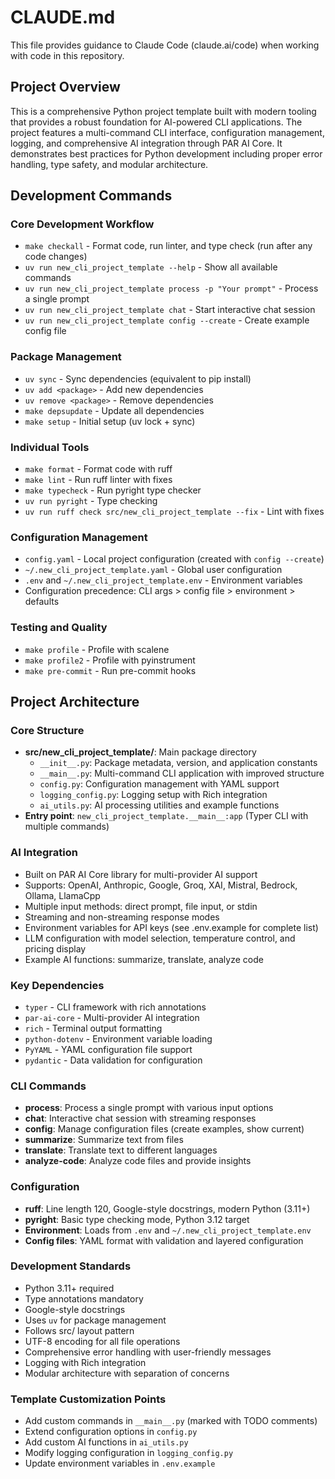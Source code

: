 # CLAUDE.md

This file provides guidance to Claude Code (claude.ai/code) when working with code in this repository.

## Project Overview

This is a comprehensive Python project template built with modern tooling that provides a robust foundation for AI-powered CLI applications. The project features a multi-command CLI interface, configuration management, logging, and comprehensive AI integration through PAR AI Core. It demonstrates best practices for Python development including proper error handling, type safety, and modular architecture.

## Development Commands

### Core Development Workflow
- `make checkall` - Format code, run linter, and type check (run after any code changes)
- `uv run new_cli_project_template --help` - Show all available commands
- `uv run new_cli_project_template process -p "Your prompt"` - Process a single prompt
- `uv run new_cli_project_template chat` - Start interactive chat session
- `uv run new_cli_project_template config --create` - Create example config file

### Package Management
- `uv sync` - Sync dependencies (equivalent to pip install)
- `uv add <package>` - Add new dependencies
- `uv remove <package>` - Remove dependencies
- `make depsupdate` - Update all dependencies
- `make setup` - Initial setup (uv lock + sync)

### Individual Tools
- `make format` - Format code with ruff
- `make lint` - Run ruff linter with fixes
- `make typecheck` - Run pyright type checker
- `uv run pyright` - Type checking
- `uv run ruff check src/new_cli_project_template --fix` - Lint with fixes

### Configuration Management
- `config.yaml` - Local project configuration (created with `config --create`)
- `~/.new_cli_project_template.yaml` - Global user configuration
- `.env` and `~/.new_cli_project_template.env` - Environment variables
- Configuration precedence: CLI args > config file > environment > defaults

### Testing and Quality
- `make profile` - Profile with scalene
- `make profile2` - Profile with pyinstrument
- `make pre-commit` - Run pre-commit hooks

## Project Architecture

### Core Structure
- **src/new_cli_project_template/**: Main package directory
  - `__init__.py`: Package metadata, version, and application constants
  - `__main__.py`: Multi-command CLI application with improved structure
  - `config.py`: Configuration management with YAML support
  - `logging_config.py`: Logging setup with Rich integration
  - `ai_utils.py`: AI processing utilities and example functions
- **Entry point**: `new_cli_project_template.__main__:app` (Typer CLI with multiple commands)

### AI Integration
- Built on PAR AI Core library for multi-provider AI support
- Supports: OpenAI, Anthropic, Google, Groq, XAI, Mistral, Bedrock, Ollama, LlamaCpp
- Multiple input methods: direct prompt, file input, or stdin
- Streaming and non-streaming response modes
- Environment variables for API keys (see .env.example for complete list)
- LLM configuration with model selection, temperature control, and pricing display
- Example AI functions: summarize, translate, analyze code

### Key Dependencies
- `typer` - CLI framework with rich annotations
- `par-ai-core` - Multi-provider AI integration
- `rich` - Terminal output formatting
- `python-dotenv` - Environment variable loading
- `PyYAML` - YAML configuration file support
- `pydantic` - Data validation for configuration

### CLI Commands
- **process**: Process a single prompt with various input options
- **chat**: Interactive chat session with streaming responses
- **config**: Manage configuration files (create examples, show current)
- **summarize**: Summarize text from files
- **translate**: Translate text to different languages
- **analyze-code**: Analyze code files and provide insights

### Configuration
- **ruff**: Line length 120, Google-style docstrings, modern Python (3.11+)
- **pyright**: Basic type checking mode, Python 3.12 target
- **Environment**: Loads from `.env` and `~/.new_cli_project_template.env`
- **Config files**: YAML format with validation and layered configuration

### Development Standards
- Python 3.11+ required
- Type annotations mandatory
- Google-style docstrings
- Uses `uv` for package management
- Follows src/ layout pattern
- UTF-8 encoding for all file operations
- Comprehensive error handling with user-friendly messages
- Logging with Rich integration
- Modular architecture with separation of concerns

### Template Customization Points
- Add custom commands in `__main__.py` (marked with TODO comments)
- Extend configuration options in `config.py`
- Add custom AI functions in `ai_utils.py`
- Modify logging configuration in `logging_config.py`
- Update environment variables in `.env.example`